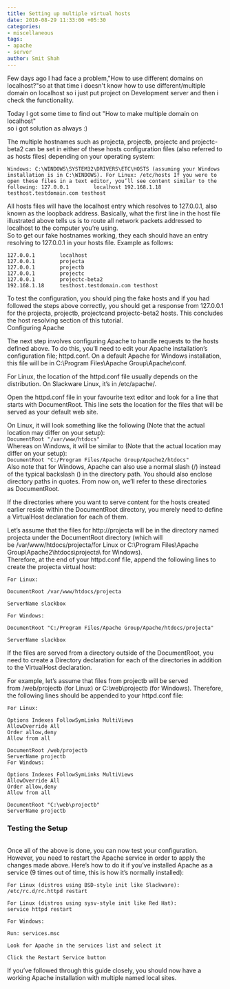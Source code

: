 ```yaml
---
title: Setting up multiple virtual hosts
date: 2010-08-29 11:33:00 +05:30
categories:
- miscellaneous
tags:
- apache
- server
author: Smit Shah
---
```


Few days ago I had face a problem,"How to use different domains on localhost?"so at that time i doesn't know how to use different/multiple domain on localhost so i just put project on Development server and then i check the functionality.

Today I got some time to find out "How to make multiple domain on localhost"\
so i got solution as always :)

The multiple hostnames such as projecta, projectb, projectc and projectc-beta2 can be set in either of these hosts configuration files (also referred to as hosts files) depending on your operating system:

`Windows: C:\WINDOWS\SYSTEM32\DRIVERS\ETC\HOSTS (assuming your Windows installation is in C:\WINDOWS).
For Linux: /etc/hosts
If you were to open these files in a text editor, you’ll see content similar to the following:
127.0.0.1        localhost
192.168.1.18     testhost.testdomain.com testhost`

All hosts files will have the localhost entry which resolves to 127.0.0.1, also known as the loopback address. Basically, what the first line in the host file illustrated above tells us is to route all network packets addressed to localhost to the computer you’re using.\
So to get our fake hostnames working, they each should have an entry resolving to 127.0.0.1 in your hosts file. Example as follows:

`127.0.0.1        localhost`\
`127.0.0.1        projecta`\
`127.0.0.1        projectb`\
`127.0.0.1        projectc`\
`127.0.0.1        projectc-beta2`\
`192.168.1.18     testhost.testdomain.com testhost`

To test the configuration, you should ping the fake hosts and if you had followed the steps above correctly, you should get a response from 127.0.0.1 for the projecta, projectb, projectcand projectc-beta2 hosts. This concludes the host resolving section of this tutorial.\
Configuring Apache

The next step involves configuring Apache to handle requests to the hosts defined above. To do this, you’ll need to edit your Apache installation’s configuration file; httpd.conf. On a default Apache for Windows installation, this file will be in C:\\Program Files\\Apache Group\\Apache\\conf. 

For Linux, the location of the httpd.conf file usually depends on the distribution. On Slackware Linux, it’s in /etc/apache/.

Open the httpd.conf file in your favourite text editor and look for a line that starts with DocumentRoot. This line sets the location for the files that will be served as your default web site.

On Linux, it will look something like the following (Note that the actual location may differ on your setup):\
`DocumentRoot "/var/www/htdocs"`\
Whereas on Windows, it will be similar to (Note that the actual location may differ on your setup):\
`DocumentRoot "C:/Program Files/Apache Group/Apache2/htdocs"`\
Also note that for Windows, Apache can also use a normal slash (/) instead of the typical backslash () in the directory path. You should also enclose directory paths in quotes. From now on, we’ll refer to these directories as DocumentRoot.

If the directories where you want to serve content for the hosts created earlier reside within the DocumentRoot directory, you merely need to define a VirtualHost declaration for each of them. 

Let’s assume that the files for http://projecta will be in the directory named projecta under the DocumentRoot directory (which will be /var/www/htdocs/projecta/for Linux or C:\\Program Files\\Apache Group\\Apache2\\htdocs\\projecta\\ for Windows).\
Therefore, at the end of your httpd.conf file, append the following lines to create the projecta virtual host:

`For Linux:`

`DocumentRoot /var/www/htdocs/projecta`

`ServerName slackbox`

`For Windows:`

`DocumentRoot "C:/Program Files/Apache Group/Apache/htdocs/projecta"`

`ServerName slackbox`

If the files are served from a directory outside of the DocumentRoot, you need to create a Directory declaration for each of the directories in addition to the VirtualHost declaration.

For example, let’s assume that files from projectb will be served from /web/projectb (for Linux) or C:\\web\\projectb (for Windows). Therefore, the following lines should be appended to your httpd.conf file:

 `For Linux:`

`Options Indexes FollowSymLinks MultiViews`\
`AllowOverride All`\
`Order allow,deny`\
`Allow from all`

`DocumentRoot /web/projectb`\
`ServerName projectb`\
`For Windows:`

`Options Indexes FollowSymLinks MultiViews`\
`AllowOverride All`\
`Order allow,deny`\
`Allow from all`

`DocumentRoot "C:\web\projectb"`\
`ServerName projectb`

### Testing the Setup

\
Once all of the above is done, you can now test your configuration. However, you need to restart the Apache service in order to apply the changes made above. Here’s how to do it if you’ve installed Apache as a service (9 times out of time, this is how it’s normally installed):

`For Linux (distros using BSD-style init like Slackware):`\
`/etc/rc.d/rc.httpd restart`

`For Linux (distros using sysv-style init like Red Hat):`\
`service httpd restart`

`For Windows:`

`Run: services.msc`

`Look for Apache in the services list and select it`

`Click the Restart Service button`

If you’ve followed through this guide closely, you should now have a working Apache installation with multiple named local sites.
